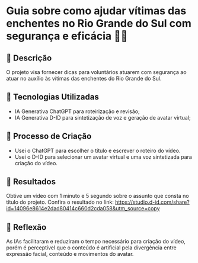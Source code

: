 # Guia sobre como ajudar vítimas das enchentes no Rio Grande do Sul com segurança e eficácia 👩‍⚕️

## 📒 Descrição
O projeto visa fornecer dicas para voluntários atuarem com segurança ao atuar no auxílio às vítimas das enchentes do Rio Grande do Sul.

## 🤖 Tecnologias Utilizadas
* IA Generativa ChatGPT para roteirização e revisão;
* IA Generativa D-ID para sintetização de voz e geração de avatar virtual;

## 🧐 Processo de Criação
* Usei o ChatGPT para escolher o título e escrever o roteiro do vídeo.
* Usei o D-ID para selecionar um avatar virtual e uma voz sintetizada para criação do vídeo.

## 🚀 Resultados
Obtive um vídeo com 1 minuto e 5 segundo sobre o assunto que consta no título do projeto. Confira o resultado no link: https://studio.d-id.com/share?id=14096e8614e2dad80414c660d2cda058&utm_source=copy

## 💭 Reflexão
As IAs facilitaram e reduziram o tempo necessário para criação do vídeo, porém é perceptível que o conteúdo é artificial pela divergência entre expressão facial, conteúdo e movimentos do avatar.
